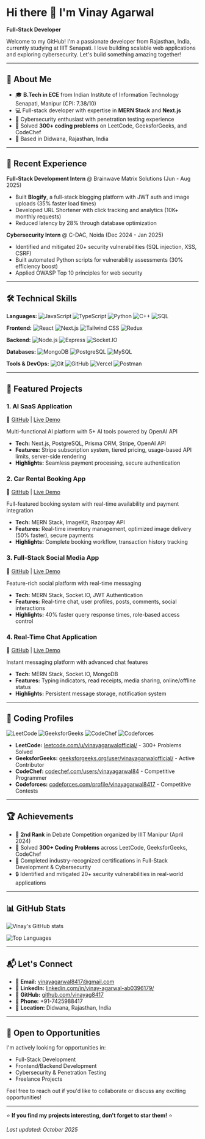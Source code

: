 # Hi there 👋 I'm Vinay Agarwal

**Full-Stack Developer**

Welcome to my GitHub! I'm a passionate developer from Rajasthan, India, currently studying at IIIT Senapati. I love building scalable web applications and exploring cybersecurity. Let's build something amazing together!

---

## 🚀 About Me

- 🎓 **B.Tech in ECE** from Indian Institute of Information Technology Senapati, Manipur (CPI: 7.38/10)
- 💻 Full-stack developer with expertise in **MERN Stack** and **Next.js**
- 🔐 Cybersecurity enthusiast with penetration testing experience
- 🎯 Solved **300+ coding problems** on LeetCode, GeeksforGeeks, and CodeChef
- 📍 Based in Didwana, Rajasthan, India

---

## 💼 Recent Experience

**Full-Stack Development Intern** @ Brainwave Matrix Solutions (Jun - Aug 2025)
- Built **Blogify**, a full-stack blogging platform with JWT auth and image uploads (35% faster load times)
- Developed URL Shortener with click tracking and analytics (10K+ monthly requests)
- Reduced latency by 28% through database optimization

**Cybersecurity Intern** @ C-DAC, Noida (Dec 2024 - Jan 2025)
- Identified and mitigated 20+ security vulnerabilities (SQL injection, XSS, CSRF)
- Built automated Python scripts for vulnerability assessments (30% efficiency boost)
- Applied OWASP Top 10 principles for web security

---

## 🛠️ Technical Skills

**Languages:**
![JavaScript](https://img.shields.io/badge/JavaScript-F7DF1E?style=flat-square&logo=javascript&logoColor=black)
![TypeScript](https://img.shields.io/badge/TypeScript-3178C6?style=flat-square&logo=typescript&logoColor=white)
![Python](https://img.shields.io/badge/Python-3776AB?style=flat-square&logo=python&logoColor=white)
![C++](https://img.shields.io/badge/C++-00599C?style=flat-square&logo=c%2B%2B&logoColor=white)
![SQL](https://img.shields.io/badge/SQL-336791?style=flat-square&logo=postgresql&logoColor=white)

**Frontend:**
![React](https://img.shields.io/badge/React-61DAFB?style=flat-square&logo=react&logoColor=black)
![Next.js](https://img.shields.io/badge/Next.js-000000?style=flat-square&logo=next.js&logoColor=white)
![Tailwind CSS](https://img.shields.io/badge/Tailwind%20CSS-06B6D4?style=flat-square&logo=tailwind-css&logoColor=white)
![Redux](https://img.shields.io/badge/Redux-764ABC?style=flat-square&logo=redux&logoColor=white)

**Backend:**
![Node.js](https://img.shields.io/badge/Node.js-339933?style=flat-square&logo=node.js&logoColor=white)
![Express](https://img.shields.io/badge/Express-000000?style=flat-square&logo=express&logoColor=white)
![Socket.IO](https://img.shields.io/badge/Socket.IO-010101?style=flat-square&logo=socket.io&logoColor=white)

**Databases:**
![MongoDB](https://img.shields.io/badge/MongoDB-47A248?style=flat-square&logo=mongodb&logoColor=white)
![PostgreSQL](https://img.shields.io/badge/PostgreSQL-336791?style=flat-square&logo=postgresql&logoColor=white)
![MySQL](https://img.shields.io/badge/MySQL-4479A1?style=flat-square&logo=mysql&logoColor=white)

**Tools & DevOps:**
![Git](https://img.shields.io/badge/Git-F05032?style=flat-square&logo=git&logoColor=white)
![GitHub](https://img.shields.io/badge/GitHub-181717?style=flat-square&logo=github&logoColor=white)
![Vercel](https://img.shields.io/badge/Vercel-000000?style=flat-square&logo=vercel&logoColor=white)
![Postman](https://img.shields.io/badge/Postman-FF6C37?style=flat-square&logo=postman&logoColor=white)

---

## 🎯 Featured Projects

### 1. **AI SaaS Application**
🔗 [GitHub](https://github.com/vinayag8417/ai-saas-app) | [Live Demo](https://ai-saas-application-blush.vercel.app/)

Multi-functional AI platform with 5+ AI tools powered by OpenAI API
- **Tech:** Next.js, PostgreSQL, Prisma ORM, Stripe, OpenAI API
- **Features:** Stripe subscription system, tiered pricing, usage-based API limits, server-side rendering
- **Highlights:** Seamless payment processing, secure authentication

### 2. **Car Rental Booking App**
🔗 [GitHub](https://github.com/vinayag8417/Car-Rental-Booking-App) | [Live Demo](https://rentroo.vercel.app/)

Full-featured booking system with real-time availability and payment integration
- **Tech:** MERN Stack, ImageKit, Razorpay API
- **Features:** Real-time inventory management, optimized image delivery (50% faster), secure payments
- **Highlights:** Complete booking workflow, transaction history tracking

### 3. **Full-Stack Social Media App**
🔗 [GitHub](https://github.com/vinayag8417/social-media-app) | [Live Demo](https://full-stack-social-media-app-q1f4.onrender.com)

Feature-rich social platform with real-time messaging
- **Tech:** MERN Stack, Socket.IO, JWT Authentication
- **Features:** Real-time chat, user profiles, posts, comments, social interactions
- **Highlights:** 40% faster query response times, role-based access control

### 4. **Real-Time Chat Application**
🔗 [GitHub](https://github.com/vinayag8417/chat-app) | [Live Demo](https://chat-app-u5nu.onrender.com)

Instant messaging platform with advanced chat features
- **Tech:** MERN Stack, Socket.IO, MongoDB
- **Features:** Typing indicators, read receipts, media sharing, online/offline status
- **Highlights:** Persistent message storage, notification system

---

## 🏅 Coding Profiles

![LeetCode](https://img.shields.io/badge/LeetCode-FFA116?style=flat-square&logo=leetcode&logoColor=black)
![GeeksforGeeks](https://img.shields.io/badge/GeeksforGeeks-2F8D46?style=flat-square&logo=geeksforgeeks&logoColor=white)
![CodeChef](https://img.shields.io/badge/CodeChef-5B4640?style=flat-square&logo=codechef&logoColor=white)
![Codeforces](https://img.shields.io/badge/Codeforces-1F1C3F?style=flat-square&logo=codeforces&logoColor=white)

- **LeetCode:** [leetcode.com/u/vinayagarwalofficial/](https://leetcode.com/u/vinayagarwalofficial/) - 300+ Problems Solved
- **GeeksforGeeks:** [geeksforgeeks.org/user/vinayagarwalofficial/](https://www.geeksforgeeks.org/user/vinayagarwalofficial/) - Active Contributor
- **CodeChef:** [codechef.com/users/vinayagarwal84](https://www.codechef.com/users/vinayagarwal84) - Competitive Programmer
- **Codeforces:** [codeforces.com/profile/vinayagarwal8417](https://codeforces.com/profile/vinayagarwal8417) - Competitive Contests

---

## 🏆 Achievements

- 🥈 **2nd Rank** in Debate Competition organized by IIIT Manipur (April 2024)
- 💯 Solved **300+ Coding Problems** across LeetCode, GeeksforGeeks, CodeChef
- 📜 Completed industry-recognized certifications in Full-Stack Development & Cybersecurity
- 🔒 Identified and mitigated 20+ security vulnerabilities in real-world applications

---

## 📊 GitHub Stats

![Vinay's GitHub stats](https://github-readme-stats.vercel.app/api?username=vinayag8417&show_icons=true&theme=dark&bg_color=0d1117&title_color=58a6ff&icon_color=58a6ff)

![Top Languages](https://github-readme-stats.vercel.app/api/top-langs/?username=vinayag8417&layout=compact&theme=dark&bg_color=0d1117&title_color=58a6ff)

---

## 📬 Let's Connect

- 📧 **Email:** [vinayagarwal8417@gmail.com](mailto:vinayagarwal8417@gmail.com)
- 💼 **LinkedIn:** [linkedin.com/in/vinay-agarwal-ab0396179/](https://www.linkedin.com/in/vinay-agarwal-ab0396179/)
- 🐙 **GitHub:** [github.com/vinayag8417](https://github.com/vinayag8417)
- 📱 **Phone:** +91-7425988417
- 📍 **Location:** Didwana, Rajasthan, India

---

## 🤝 Open to Opportunities

I'm actively looking for opportunities in:
- Full-Stack Development
- Frontend/Backend Development
- Cybersecurity & Penetration Testing
- Freelance Projects

Feel free to reach out if you'd like to collaborate or discuss any exciting opportunities!

---

⭐ **If you find my projects interesting, don't forget to star them!** ⭐

*Last updated: October 2025*
